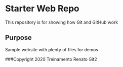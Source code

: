 # Starter Web Repo

This repository is for showing how Git and GitHub work

## Purpose

Sample website with plenty of files for demos

###Copyright
2020 Treinamento Renato Git2
